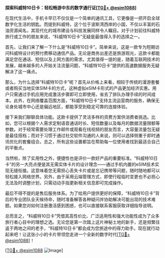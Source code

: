 **探索科威特10日卡：轻松畅游中东的数字通行证[[TG💪+ @esim1088](https://t.me/s/esim1088)]**

在现代生活中，手机卡早已不仅仅是一个简单的通讯工具，它更像是一把开启全球数字化生活的钥匙。而提到科威特，这个位于波斯湾西岸的小国，不仅以丰富的石油资源闻名，其现代化的城市建设与科技发展同样令人瞩目。对于计划前往科威特旅行或工作的朋友来说，“科威特10日卡”无疑是最值得入手的选择之一。

首先，让我们来了解一下什么是“科威特10日卡”。简单来说，这是一款专为短期访问科威特设计的预付费移动通信产品。无论是商务出差还是旅游观光，这款卡都能满足您在通话、短信以及上网方面的需求。尤其值得一提的是，随着互联网技术的发展，越来越多的人开始关注流量问题，“科威特10日卡”提供的高速数据服务无疑解决了这一痛点。

那么，为什么选择“科威特10日卡”呢？首先从价格上来看，相较于传统的漫游套餐或者购买当地实体SIM卡的方式，这种虚拟eSIM卡形式的产品更加经济实惠。用户只需通过手机应用完成激活步骤即可立即使用，省去了排队办理手续的时间成本。此外，在网络覆盖范围方面，“科威特10日卡”支持主流运营商的服务，确保无论身处城市中心还是偏远地区，都能享受到稳定可靠的连接体验。

接下来我们聊聊具体功能。这款卡提供了灵活多样的资费方案供消费者挑选。比如，您可以根据个人需求定制语音通话时长、短信数量以及每月的数据流量限额等参数。对于经常需要处理工作邮件或观看在线视频的朋友而言，大容量流量包无疑是最佳搭档；而对于习惯于通过社交软件沟通的人来说，则可以选择侧重于即时通讯优化的套餐组合。总之，所有这些设置都旨在帮助每一位使用者找到最适合自己的平衡点。

当然啦，除了实用性之外，便捷性也是评价一款好产品的重要标准。“科威特10日卡”的另一大亮点便是其无需实体卡片的设计理念——通过手机内置的eSIM技术实现无缝衔接。这意味着您无需担心丢失卡片或是忘记携带等问题，随时随地都可以轻松接入网络世界。另外，由于采用云端管理方式，即使行程临时变更也不必担心无法及时调整计划，只需动动手指更新相关信息即可完成操作。

最后不得不提的是售后服务体系。为了给用户提供更好的保障，“科威特10日卡”背后的专业团队全天候待命，随时准备解答各种疑问并协助解决可能出现的技术难题。如果您对如何注册激活感到困惑，也可以直接联系客服获取详细指导说明。

总而言之，“科威特10日卡”凭借其高性价比、广泛适用性和强大功能性成为了众多旅行者心目中的理想之选。无论您是第一次踏上这片神秘土地的新手，还是频繁往返于两地之间的老手，“科威特10日卡”都会成为您旅途中的得力助手。现在就行动起来吧！让这张小小的卡片带领您走进一个全新的数字时代[[TG💪+ @esim1088](https://t.me/s/esim1088)]！

[[TG💪+ @esim1088](https://t.me/s/esim1088) ![Image](https://i.postimg.cc/4NQfJmqS/Snipaste-2025-05-13-00-14-12.png)]